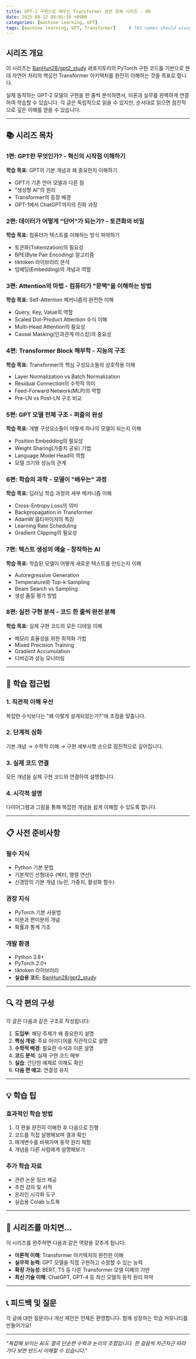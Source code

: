 ```yaml
---
title: GPT-2 구현으로 배우는 Transformer 완전 정복 시리즈 - 00
date: 2025-08-12 08:01:56 +0900
categories: [machine learning, GPT]
tags: [machine learning, GPT, Transformer]     # TAG names should always be lowercase
---
```


## 시리즈 개요

이 시리즈는 [BanHun28/gpt2_study](https://github.com/BanHun28/gpt2_study) 레포지토리의 PyTorch 구현 코드를 기반으로 현대 자연어 처리의 핵심인 Transformer 아키텍처를 완전히 이해하는 것을 목표로 합니다. 

실제 동작하는 GPT-2 모델의 구현을 한 줄씩 분석하면서, 이론과 실무를 완벽하게 연결하여 학습할 수 있습니다. 각 글은 독립적으로 읽을 수 있지만, 순서대로 읽으면 점진적으로 깊은 이해를 얻을 수 있습니다.

---

## 📚 시리즈 목차

### 1편: GPT란 무엇인가? - 혁신의 시작점 이해하기
**학습 목표:** GPT의 기본 개념과 왜 중요한지 이해하기
- GPT가 기존 언어 모델과 다른 점
- "생성형 AI"의 원리
- Transformer의 등장 배경
- GPT-1에서 ChatGPT까지의 진화 과정

### 2편: 데이터가 어떻게 "단어"가 되는가? - 토큰화의 비밀
**학습 목표:** 컴퓨터가 텍스트를 이해하는 방식 파악하기
- 토큰화(Tokenization)의 필요성
- BPE(Byte Pair Encoding) 알고리즘
- tiktoken 라이브러리 분석
- 임베딩(Embedding)의 개념과 역할

### 3편: Attention의 마법 - 컴퓨터가 "문맥"을 이해하는 방법
**학습 목표:** Self-Attention 메커니즘의 완전한 이해
- Query, Key, Value의 역할
- Scaled Dot-Product Attention 수식 이해
- Multi-Head Attention의 필요성
- Causal Masking(인과관계 마스킹)의 중요성

### 4편: Transformer Block 해부학 - 지능의 구조
**학습 목표:** Transformer의 핵심 구성요소들의 상호작용 이해
- Layer Normalization vs Batch Normalization
- Residual Connection의 수학적 의미
- Feed-Forward Network(MLP)의 역할
- Pre-LN vs Post-LN 구조 비교

### 5편: GPT 모델 전체 구조 - 퍼즐의 완성
**학습 목표:** 개별 구성요소들이 어떻게 하나의 모델이 되는지 이해
- Position Embedding의 필요성
- Weight Sharing(가중치 공유) 기법
- Language Model Head의 역할
- 모델 크기와 성능의 관계

### 6편: 학습의 과학 - 모델이 "배우는" 과정
**학습 목표:** 딥러닝 학습 과정의 세부 메커니즘 이해
- Cross-Entropy Loss의 의미
- Backpropagation in Transformer
- AdamW 옵티마이저의 특징
- Learning Rate Scheduling
- Gradient Clipping의 필요성

### 7편: 텍스트 생성의 예술 - 창작하는 AI
**학습 목표:** 학습된 모델이 어떻게 새로운 텍스트를 만드는지 이해
- Autoregressive Generation
- Temperature와 Top-k Sampling
- Beam Search vs Sampling
- 생성 품질 평가 방법

### 8편: 실전 구현 분석 - 코드 한 줄씩 완전 분해
**학습 목표:** 실제 구현 코드의 모든 디테일 이해
- 메모리 효율성을 위한 최적화 기법
- Mixed Precision Training
- Gradient Accumulation
- 디버깅과 성능 모니터링

---

## 🎯 학습 접근법

### 1. 직관적 이해 우선
복잡한 수식보다는 "왜 이렇게 설계되었는가?"에 초점을 맞춥니다.

### 2. 단계적 심화
기본 개념 → 수학적 이해 → 구현 세부사항 순으로 점진적으로 깊어집니다.

### 3. 실제 코드 연결
모든 개념을 실제 구현 코드와 연결하여 설명합니다.

### 4. 시각적 설명
다이어그램과 그림을 통해 복잡한 개념을 쉽게 이해할 수 있도록 합니다.

---

## 📋 사전 준비사항

### 필수 지식
- Python 기본 문법
- 기본적인 선형대수 (벡터, 행렬 연산)
- 신경망의 기본 개념 (뉴런, 가중치, 활성화 함수)

### 권장 지식
- PyTorch 기본 사용법
- 미분과 편미분의 개념
- 확률과 통계 기초

### 개발 환경
- Python 3.8+
- PyTorch 2.0+
- tiktoken 라이브러리
- **실습용 코드**: [BanHun28/gpt2_study](https://github.com/BanHun28/gpt2_study)

---

## 🔍 각 편의 구성

각 글은 다음과 같은 구조로 작성됩니다:

1. **도입부**: 해당 주제가 왜 중요한지 설명
2. **핵심 개념**: 주요 아이디어를 직관적으로 설명
3. **수학적 배경**: 필요한 수식과 이론 설명
4. **코드 분석**: 실제 구현 코드 해부
5. **실습**: 간단한 예제로 이해도 확인
6. **다음 편 예고**: 연결성 유지

---

## 💡 학습 팁

### 효과적인 학습 방법
1. 각 편을 완전히 이해한 후 다음으로 진행
2. 코드를 직접 실행해보며 결과 확인
3. 매개변수를 바꿔가며 동작 원리 체험
4. 개념을 다른 사람에게 설명해보기

### 추가 학습 자료
- 관련 논문 링크 제공
- 추천 강의 및 서적
- 온라인 시각화 도구
- 실습용 Colab 노트북

---

## 🚀 시리즈를 마치면...

이 시리즈를 완주하면 다음과 같은 역량을 갖추게 됩니다:

- **이론적 이해**: Transformer 아키텍처의 완전한 이해
- **실무적 능력**: GPT 모델을 직접 구현하고 수정할 수 있는 능력
- **확장 가능성**: BERT, T5 등 다른 Transformer 모델 이해의 기반
- **최신 기술 이해**: ChatGPT, GPT-4 등 최신 모델의 동작 원리 파악

---

## 📞 피드백 및 질문

각 글에 대한 질문이나 개선 제안은 언제든 환영합니다. 함께 성장하는 학습 커뮤니티를 만들어가요!

---

*"복잡해 보이는 AI도 결국 단순한 수학과 논리의 조합입니다. 한 걸음씩 차근차근 따라가다 보면 반드시 이해할 수 있습니다."*

